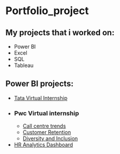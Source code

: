 # Portfolio_project
## My projects that i worked on:
+ Power BI
+ Excel
+ SQL
+ Tableau

## Power BI projects:
+ [Tata Virtual Internship](https://github.com/Ananya-Foujdar05/Tata-Virtual-Internship-project)
+ ### Pwc Virtual internship
   - [Call centre trends](https://github.com/Ananya-Foujdar05/PWC-Call-Centre-trends-dashboard)
   - [Customer Retention](https://github.com/Ananya-Foujdar05/PWC-customers-retention-dashboard)
   - [Diversity and Inclusion](https://github.com/Ananya-Foujdar05/PWC-Diversity-and-inclusion)
+ [HR Analytics Dashboard](https://github.com/Ananya-Foujdar05/HR-Employee-Analysis-Dashboard)
 
